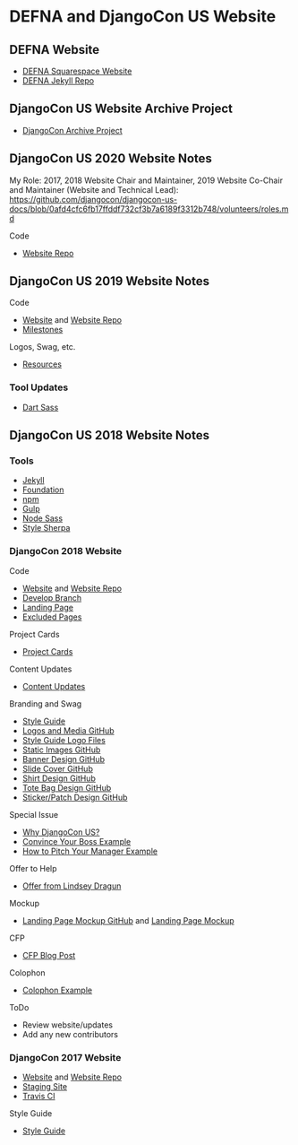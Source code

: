 # DEFNA and DjangoCon US Website

## DEFNA Website

* [DEFNA Squarespace Website](https://www.defna.org/)
* [DEFNA Jekyll Repo](https://github.com/katialira/defna_jekyll)

## DjangoCon US Website Archive Project

* [DjangoCon Archive Project](https://github.com/djangocon/djangocon-archive-project)

## DjangoCon US 2020 Website Notes

My Role: 2017, 2018 Website Chair and Maintainer, 2019 Website Co-Chair and Maintainer (Website and Technical Lead): https://github.com/djangocon/djangocon-us-docs/blob/0afd4cfc6fb17ffddf732cf3b7a6189f3312b748/volunteers/roles.md

Code
* [Website Repo](https://github.com/djangocon/2020.djangocon.us)

## DjangoCon US 2019 Website Notes

Code
* [Website](https://2019.djangocon.us) and [Website Repo](https://github.com/djangocon/2019.djangocon.us)
* [Milestones](https://github.com/djangocon/2019.djangocon.us/milestones)

Logos, Swag, etc.
* [Resources](https://github.com/djangocon/resources)

<!--
Recap
http://elaconf.com/2016/ | Ela Conf 2016
https://2019.jsconf.eu/news/the-jsconf--cssconf-eu-finances/ | The JSConf & CSSconf EU Finances

https://jefftriplett.com/colophon/ | Colophon | Jeff Triplett
-->

### Tool Updates

* [Dart Sass](https://sass-lang.com/dart-sass)

## DjangoCon US 2018 Website Notes

### Tools

* [Jekyll](https://jekyllrb.com/docs/home)
* [Foundation](http://foundation.zurb.com/sites/docs)
* [npm](https://www.npmjs.com)
* [Gulp](http://gulpjs.com)
* [Node Sass](https://github.com/sass/node-sass)
* [Style Sherpa](https://foundation.zurb.com/sites/docs/style-sherpa.html)

### DjangoCon 2018 Website

Code
* [Website](https://2018.djangocon.us) and [Website Repo](https://github.com/djangocon/2018.djangocon.us)
* [Develop Branch](https://github.com/djangocon/2018.djangocon.us/tree/develop)
* [Landing Page](https://github.com/djangocon/2018.djangocon.us/blob/develop/_pages/landing-page.html)
* [Excluded Pages](https://github.com/djangocon/2018.djangocon.us/blob/develop/_config.yml#L46)

Project Cards
* [Project Cards](https://github.com/djangocon/2018.djangocon.us/projects/1)

Content Updates
* [Content Updates](https://github.com/djangocon/2018.djangocon.us/issues/13)

Branding and Swag
* [Style Guide](https://2018.djangocon.us/styleguide)
* [Logos and Media GitHub](https://github.com/djangocon/resources)
* [Style Guide Logo Files](https://2018.djangocon.us/styleguide/#logo-files)
* [Static Images GitHub](https://github.com/djangocon/2018.djangocon.us/tree/master/static/img)
* [Banner Design GitHub](https://github.com/djangocon/2018.djangocon.us/issues/59)
* [Slide Cover GitHub](https://github.com/djangocon/2018.djangocon.us/issues/57)
* [Shirt Design GitHub](https://github.com/djangocon/2018.djangocon.us/issues/60)
* [Tote Bag Design GitHub](https://github.com/djangocon/2018.djangocon.us/issues/58)
* [Sticker/Patch Design GitHub](https://github.com/djangocon/2018.djangocon.us/issues/56)

Special Issue
* [Why DjangoCon US?](https://2017.djangocon.us/why-djangocon-us)
* [Convince Your Boss Example](https://rosenfeldmedia.com/eux2018/updates/convince-your-boss)
* [How to Pitch Your Manager Example](https://2017.northbaypython.org/attend/business-case)

Offer to Help
* [Offer from Lindsey Dragun](https://twitter.com/techevangelista/status/944321280857268225)

Mockup
* [Landing Page Mockup GitHub](https://github.com/djangocon/landing-page) and [Landing Page Mockup ](https://djangocon.github.io/landing-page)

CFP
* [CFP Blog Post](https://www.defna.org/announcements/2017/10/10/call-for-proposals-for-djangocon-2018-website)

Colophon
* [Colophon Example](https://2018.pycon-au.org/colophon)

ToDo
* Review website/updates
* Add any new contributors

### DjangoCon 2017 Website

* [Website](https://2017.djangocon.us) and [Website Repo](https://github.com/djangocon/2017.djangocon.us)
* [Staging Site](http://djangocon.surge.sh)
* [Travis CI](https://travis-ci.org/djangocon/2017.djangocon.us)

Style Guide
* [Style Guide](https://2017.djangocon.us/styleguide)
